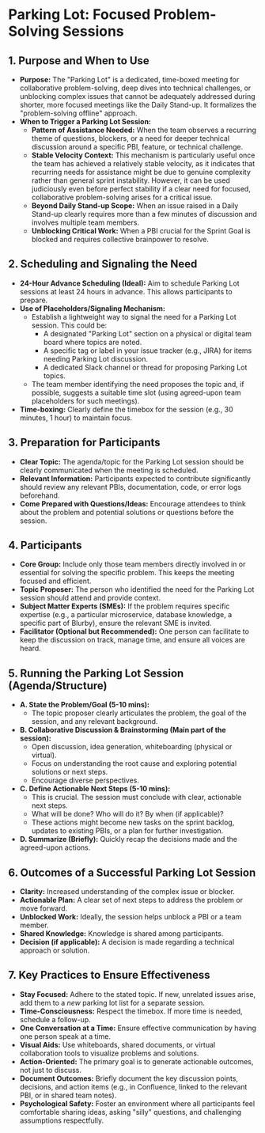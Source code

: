 # Parking Lot: Focused Problem-Solving Sessions

## 1. Purpose and When to Use

* **Purpose:** The "Parking Lot" is a dedicated, time-boxed meeting for collaborative problem-solving, deep dives into technical challenges, or unblocking complex issues that cannot be adequately addressed during shorter, more focused meetings like the Daily Stand-up. It formalizes the "problem-solving offline" approach.
* **When to Trigger a Parking Lot Session:**
  * **Pattern of Assistance Needed:** When the team observes a recurring theme of questions, blockers, or a need for deeper technical discussion around a specific PBI, feature, or technical challenge.
  * **Stable Velocity Context:** This mechanism is particularly useful once the team has achieved a relatively stable velocity, as it indicates that recurring needs for assistance might be due to genuine complexity rather than general sprint instability. However, it can be used judiciously even before perfect stability if a clear need for focused, collaborative problem-solving arises for a critical issue.
  * **Beyond Daily Stand-up Scope:** When an issue raised in a Daily Stand-up clearly requires more than a few minutes of discussion and involves multiple team members.
  * **Unblocking Critical Work:** When a PBI crucial for the Sprint Goal is blocked and requires collective brainpower to resolve.

## 2. Scheduling and Signaling the Need

* **24-Hour Advance Scheduling (Ideal):** Aim to schedule Parking Lot sessions at least 24 hours in advance. This allows participants to prepare.
* **Use of Placeholders/Signaling Mechanism:**
  * Establish a lightweight way to signal the need for a Parking Lot session. This could be:
    * A designated "Parking Lot" section on a physical or digital team board where topics are noted.
    * A specific tag or label in your issue tracker (e.g., JIRA) for items needing Parking Lot discussion.
    * A dedicated Slack channel or thread for proposing Parking Lot topics.
  * The team member identifying the need proposes the topic and, if possible, suggests a suitable time slot (using agreed-upon team placeholders for such meetings).
* **Time-boxing:** Clearly define the timebox for the session (e.g., 30 minutes, 1 hour) to maintain focus.

## 3. Preparation for Participants

* **Clear Topic:** The agenda/topic for the Parking Lot session should be clearly communicated when the meeting is scheduled.
* **Relevant Information:** Participants expected to contribute significantly should review any relevant PBIs, documentation, code, or error logs beforehand.
* **Come Prepared with Questions/Ideas:** Encourage attendees to think about the problem and potential solutions or questions before the session.

## 4. Participants

* **Core Group:** Include only those team members directly involved in or essential for solving the specific problem. This keeps the meeting focused and efficient.
* **Topic Proposer:** The person who identified the need for the Parking Lot session should attend and provide context.
* **Subject Matter Experts (SMEs):** If the problem requires specific expertise (e.g., a particular microservice, database knowledge, a specific part of Blurby), ensure the relevant SME is invited.
* **Facilitator (Optional but Recommended):** One person can facilitate to keep the discussion on track, manage time, and ensure all voices are heard.

## 5. Running the Parking Lot Session (Agenda/Structure)

* **A. State the Problem/Goal (5-10 mins):**
  * The topic proposer clearly articulates the problem, the goal of the session, and any relevant background.
* **B. Collaborative Discussion & Brainstorming (Main part of the session):**
  * Open discussion, idea generation, whiteboarding (physical or virtual).
  * Focus on understanding the root cause and exploring potential solutions or next steps.
  * Encourage diverse perspectives.
* **C. Define Actionable Next Steps (5-10 mins):**
  * This is crucial. The session must conclude with clear, actionable next steps.
  * What will be done? Who will do it? By when (if applicable)?
  * These actions might become new tasks on the sprint backlog, updates to existing PBIs, or a plan for further investigation.
* **D. Summarize (Briefly):** Quickly recap the decisions made and the agreed-upon actions.

## 6. Outcomes of a Successful Parking Lot Session

* **Clarity:** Increased understanding of the complex issue or blocker.
* **Actionable Plan:** A clear set of next steps to address the problem or move forward.
* **Unblocked Work:** Ideally, the session helps unblock a PBI or a team member.
* **Shared Knowledge:** Knowledge is shared among participants.
* **Decision (if applicable):** A decision is made regarding a technical approach or solution.

## 7. Key Practices to Ensure Effectiveness

* **Stay Focused:** Adhere to the stated topic. If new, unrelated issues arise, add them to a *new* parking lot list for a separate session.
* **Time-Consciousness:** Respect the timebox. If more time is needed, schedule a follow-up.
* **One Conversation at a Time:** Ensure effective communication by having one person speak at a time.
* **Visual Aids:** Use whiteboards, shared documents, or virtual collaboration tools to visualize problems and solutions.
* **Action-Oriented:** The primary goal is to generate actionable outcomes, not just to discuss.
* **Document Outcomes:** Briefly document the key discussion points, decisions, and action items (e.g., in Confluence, linked to the relevant PBI, or in shared team notes).
* **Psychological Safety:** Foster an environment where all participants feel comfortable sharing ideas, asking "silly" questions, and challenging assumptions respectfully.

